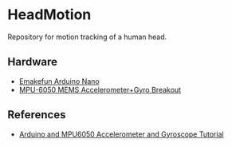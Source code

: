 # HeadMotion
Repository for motion tracking of a human head.

## Hardware

 - [Emakefun Arduino Nano](https://www.amazon.com/gp/product/B07GPPK4DK/)
 - [MPU-6050 MEMS Accelerometer+Gyro Breakout](https://www.amazon.com/gp/product/B07V67DQ5N/)

## References

 - [Arduino and MPU6050 Accelerometer and Gyroscope Tutorial](https://howtomechatronics.com/tutorials/arduino/arduino-and-mpu6050-accelerometer-and-gyroscope-tutorial/)
